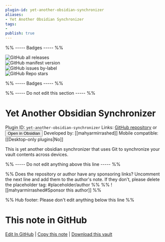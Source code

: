 ```yaml
---
plugin-id: yet-another-obsidian-synchronizer
aliases:
- Yet Another Obsidian Synchronizer
tags: 
- 
publish: true
---
```


%% ----- Badges ----- %%

![GitHub all releases](https://img.shields.io/github/downloads/mahyarmirrashed/yaos/total?color=573E7A&logo=github&style=for-the-badge)   
![GitHub manifest version](https://img.shields.io/github/manifest-json/v/mahyarmirrashed/yaos?color=573E7A&logo=github&style=for-the-badge)   
![GitHub issues by-label](https://img.shields.io/github/issues/mahyarmirrashed/yaos/help%20wanted?color=573E7A&logo=github&style=for-the-badge)   
![GitHub Repo stars](https://img.shields.io/github/stars/mahyarmirrashed/yaos?color=573E7A&logo=github&style=for-the-badge)

%% ----- Badges ----- %%

%% ----- Do not edit this section ----- %%

# Yet Another Obsidian Synchronizer

Plugin ID: `yet-another-obsidian-synchronizer`
Links: [GitHub repository](https://github.com/mahyarmirrashed/yaos) or [<button id=HH>Open in Obsidian</button>](obsidian://show-plugin?id=yet-another-obsidian-synchronizer)
Developed by: [[mahyarmirrashed]]
Mobile compatible: [[Desktop-only plugins|No]]

This is yet another obsidian synchronizer that uses Git to synchronize your vault contents across devices.

%% ----- Do not edit anything above this line ----- %% 

%% Does the repository or author have any sponsoring links? Uncomment the next line and add them to the author's note. If they don't, please delete the placeholder tag: #placeholder/author %%
%% ![[mahyarmirrashed#Sponsor this author]] %%

%% Hub footer: Please don't edit anything below this line %%

# This note in GitHub

<span class="git-footer">[Edit In GitHub](https://github.dev/obsidian-community/obsidian-hub/blob/main/02%20-%20Community%20Expansions/02.05%20All%20Community%20Expansions/Plugins/yet-another-obsidian-synchronizer.md "git-hub-edit-note") | [Copy this note](https://raw.githubusercontent.com/obsidian-community/obsidian-hub/main/02%20-%20Community%20Expansions/02.05%20All%20Community%20Expansions/Plugins/yet-another-obsidian-synchronizer.md "git-hub-copy-note") | [Download this vault](https://github.com/obsidian-community/obsidian-hub/archive/refs/heads/main.zip "git-hub-download-vault") </span>
